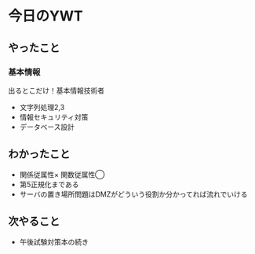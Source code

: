 # 今日のYWT

## やったこと

### 基本情報

出るとこだけ！基本情報技術者

- 文字列処理2,3
- 情報セキュリティ対策
- データベース設計

## わかったこと

- 関係従属性× 関数従属性◯
- 第5正規化まである
- サーバの置き場所問題はDMZがどういう役割か分かってれば流れでいける

## 次やること

- 午後試験対策本の続き
